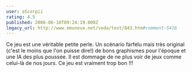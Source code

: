 ```yaml
---
user: aScorpii
rating: 4.5
published: 2006-06-10T09:24:19.000Z
legacy_url: http://www.emunova.net/veda/test/843.htm#comment-5416
---
```

Ce jeu est une véritable petite perle. Un scénario farfelu mais très original (c'est le moins que l'on puisse dire!) de bons graphismes pour l'époque et une IA des plus poussée. Il est dommage de ne plus voir de jeux comme celui-là de nos jours. Ce jeu est vraiment trop bon !!!